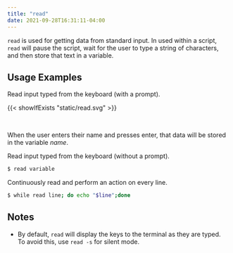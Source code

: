 ```yaml
---
title: "read"
date: 2021-09-28T16:31:11-04:00
---
```


`read` is used for getting data from standard input. In used within a script,
`read` will pause the script, wait for the user to type a string of characters,
and then store that text in a variable.

## Usage Examples

Read input typed from the keyboard (with a prompt).

{{< showIfExists "static/read.svg" >}}

<br>

When the user enters their name and presses enter, that data will be stored in
the variable _name_.

Read input typed from the keyboard (without a prompt).

```bash
$ read variable
```

Continuously read and perform an action on every line.

```bash
$ while read line; do echo "$line";done
```

## Notes

- By default, `read` will display the keys to the terminal as they are typed. To
  avoid this, use `read -s` for silent mode.
